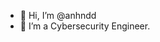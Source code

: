- 👋 Hi, I’m @anhndd
- 👀 I’m a Cybersecurity Engineer.

<!---
anhndd/anhndd is a ✨ special ✨ repository because its `README.md` (this file) appears on your GitHub profile.
You can click the Preview link to take a look at your changes.
--->
